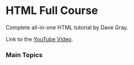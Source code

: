 # HTML Full Course
Complete all-in-one HTML tutorial by Dave Gray.  

Link to the [YouTube Video](https://youtu.be/n4R2E7O-Ngo).

### Main Topics


